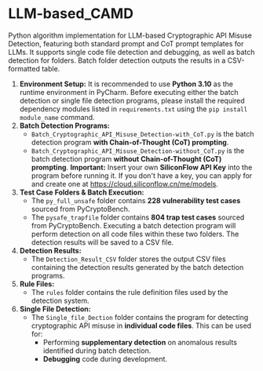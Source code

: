 # LLM-based_CAMD
Python algorithm implementation for LLM-based Cryptographic API Misuse Detection, featuring both standard prompt and CoT prompt templates for LLMs. It supports single code file detection and debugging, as well as batch detection for folders. Batch folder detection outputs the results in a CSV-formatted table.
1. **Environment Setup:**
   It is recommended to use **Python 3.10** as the runtime environment in PyCharm. Before executing either the batch detection or single file detection programs, please install the required dependency modules listed in `requirements.txt` using the `pip install module_name` command.
2. **Batch Detection Programs:**
   - `Batch_Cryptographic_API_Misuse_Detection-with_CoT.py` is the batch detection program **with Chain-of-Thought (CoT) prompting**.
   - `Batch_Cryptographic_API_Misuse_Detection-without_CoT.py` is the batch detection program **without Chain-of-Thought (CoT) prompting**.
     **Important:** Insert your own **SiliconFlow API Key** into the program before running it. If you don't have a key, you can apply for and create one at <https://cloud.siliconflow.cn/me/models>.
3. **Test Case Folders & Batch Execution:**
   - The `py_full_unsafe` folder contains **228 vulnerability test cases** sourced from PyCryptoBench.
   - The `pysafe_trapfile` folder contains **804 trap test cases** sourced from PyCryptoBench.
     Executing a batch detection program will perform detection on all code files within these two folders. The detection results will be saved to a CSV file.
4. **Detection Results:**
   - The `Detection_Result_CSV` folder stores the output CSV files containing the detection results generated by the batch detection programs.
5. **Rule Files:**
   - The `rules` folder contains the rule definition files used by the detection system.
6. **Single File Detection:**
   - The `Single_file_Dection` folder contains the program for detecting cryptographic API misuse in **individual code files**. This can be used for:
     - Performing **supplementary detection** on anomalous results identified during batch detection.
     - **Debugging** code during development.

